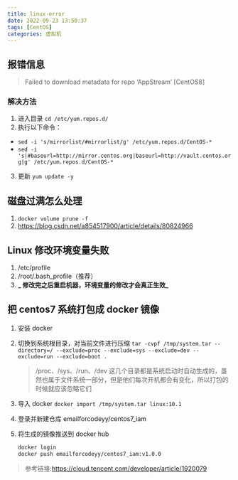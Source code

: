 ```yaml
---
title: linux-error
date: 2022-09-23 13:50:37
tags: [CentOS]
categories: 虚拟机
---
```


## 报错信息

> Failed to download metadata for repo ‘AppStream’ [CentOS8]

### 解决方法

1. 进入目录 `cd /etc/yum.repos.d/`
2. 执行以下命令：

- `sed -i 's/mirrorlist/#mirrorlist/g' /etc/yum.repos.d/CentOS-*`
- `sed -i 's|#baseurl=http://mirror.centos.org|baseurl=http://vault.centos.org|g' /etc/yum.repos.d/CentOS-*`

3. 更新 `yum update -y`

## 磁盘过满怎么处理

1. `docker volume prune -f`
2. https://blog.csdn.net/a854517900/article/details/80824966

## Linux 修改环境变量失败

1. /etc/profile
2. /root/.bash_profile（推荐）
3. **_ 修改完之后重启机器，环境变量的修改才会真正生效_**

## 把 centos7 系统打包成 docker 镜像

1. 安装 docker
2. 切换到系统根目录，对当前文件进行压缩
   `tar -cvpf /tmp/system.tar --directory=/ --exclude=proc --exclude=sys --exclude=dev --exclude=run --exclude=boot . `
   > /proc、/sys、/run、/dev 这几个目录都是系统启动时自动生成的，虽然也属于文件系统一部分，但是他们每次开机都会有变化，所以打包的时候就应该忽略它们
3. 导入 docker
   `docker import /tmp/system.tar linux:10.1`
4. 登录并新建仓库 emailforcodeyy/centos7_iam
5. 将生成的镜像推送到 docker hub

   ```bash
   docker login
   docker push emailforcodeyy/centos7_iam:v1.0.0
   ```

> 参考链接:https://cloud.tencent.com/developer/article/1920079
